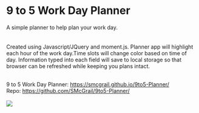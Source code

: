 <h1>9 to 5 Work Day Planner</h1>
A simple planner to help plan your work day.<br>
<br>
<br>
Created using Javascript/JQuery and moment.js. Planner app will highlight each hour of the work day.Time slots will change color based on time of day. Information typed into each field will save to local storage so that browser can be refreshed while keeping you plans intact.
<br>
<br>
 

9 to 5 Work Day Planner: https://smcgrail.github.io/9to5-Planner/<br>
Repo: https://github.com/SMcGrail/9to5-Planner/
<br>
<br>
<img src="https://github.com/SMcGrail/9to5-Planner/blob/master/assets/images/full-planner.JPG">
<br><br>
